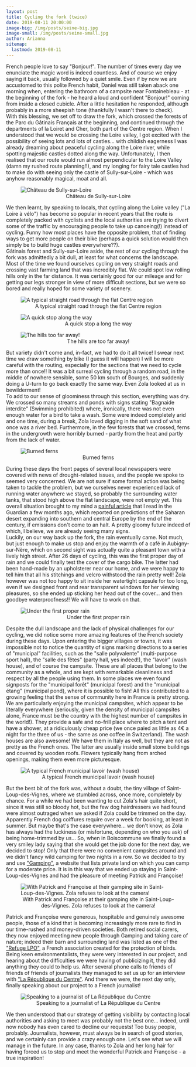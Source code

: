 ```yaml
---
layout: post
title: Cycling the fork (twice)
date: 2019-08-11 20:00:00
image-big: /img/posts/seine-big.jpg
image-small: /img/posts/seine-small.jpg
author: Arianna
sitemap:
  lastmod: 2019-08-11
---
```

<!--caption: 'Watching the Seine flow near Fontainebleau while Zola takes a refreshing swim'-->
French people love to say "Bonjour!". The number of times every day we enunciate the magic word is indeed countless. And of course we enjoy saying it back, usually followed by a quiet smile. Even if by now we are accustomed to this polite French habit, Daniel was still taken aback one morning when, entering the bathroom of a campsite near Fontainebleau - at the beginning of the fork - he heard a loud and confident "Bonjour!" coming from inside a closed cubicle. After a little hesitation he responded, although probably in a more sheepish tone (thankfully I wasn't there to check). 
<br>
With this blessing, we set off to draw the fork, which crossed the forests of the Parc du Gâtinais Français at the beginning, and continued through the departments of la Loiret and Cher, both part of the Centre region. When I understood that we would be crossing the Loire valley, I got excited with the possibility of seeing lots and lots of castles... with childish eagerness I was already dreaming about peaceful cycling along the Loire river, while spotting majestic castles dotted along the way. Unfortunately, I then realised that our route would run almost perpendicular to the Loire Valley (damn my rushed route planning!!), and my longing for fairy tale castles had to make do with seeing only the castle of Sully-sur-Loire - which was anyhow reasonably magical, moat and all. 

<div id="horizontal-image">
	<figure>
	<img class="img-responsive" src=" /img/posts/castle.jpg" alt="Château de Sully-sur-Loire">
	<figcaption style="text-align: center;">Château de Sully-sur-Loire</figcaption>
	</figure><p></p>
</div>

We then learnt, by speaking to locals, that cycling along the Loire valley ("La Loire à vélo") has become so popular in recent years that the route is completely packed with cyclists and the local authorities are trying to divert some of the traffic by encouraging people to take up canoeing(!) instead of cycling. Funny how most places have the opposite problem, that of finding ways to get more people on their bike (perhaps a quick solution would then simply be to build huge castles everywhere??).
<br>
Gâtinais forest and Sully-sur-Loire aside, the rest of our cycling through the fork was admittedly a bit dull, at least for what concerns the landscape. Most of the time we found ourselves cycling on very straight roads and crossing vast farming land that was incredibly flat. We could spot low rolling hills only in the far distance. It was certainly good for our mileage and for getting our legs stronger in view of more difficult sections, but we were so bored and really hoped for some variety of scenery. 

<div id="horizontal-image" style="padding-bottom: 0px;">
	<figure>
	<img class="img-responsive" src=" /img/posts/flat-road.jpg" alt="A typical straight road through the flat Centre region">
	<figcaption style="text-align: center;">A typical straight road through the flat Centre region</figcaption>
	</figure><p></p>
</div>

<div id="horizontal-image" style="padding-bottom: 0px;">
	<figure>
	<img class="img-responsive" src=" /img/posts/ari-zola.jpg" alt="A quick stop along the way">
	<figcaption style="text-align: center;">A quick stop a long the way</figcaption>
	</figure><p></p>
</div>

<div id="horizontal-image">
	<figure>
	<img class="img-responsive" src=" /img/posts/dan-zola.jpg" alt="The hills too far away!">
	<figcaption style="text-align: center;">The hills are too far away!</figcaption>
	</figure><p></p>
</div>

But variety didn't come and, in-fact, we had to do it all twice! I swear next time we draw something by bike (I guess it will happen) I will be more careful with the routing, especially for the sections that we need to cycle more than once!! It was a bit surreal cycling through a random road, in the middle of nowhere sensible, some 50 km south of Bourges, and suddenly doing a U-turn to go back exactly the same way. Even Zola looked at us in bewilderment!
<br>
To add to our sense of gloominess through this section, everything was dry. We crossed so many streams and ponds with signs stating "Bagnaide interdite" (Swimming prohibited) where, ironically, there was not even enough water for a bird to take a wash. Some were indeed completely arid and one time, during a break, Zola loved digging in the soft sand of what once was a river bed. Furthermore, in the few forests that we crossed, ferns in the undergrowth were horribly burned - partly from the heat and partly from the lack of water.  

<div id="horizontal-image">
	<figure>
	<img class="img-responsive" src=" /img/posts/ferns.jpg" alt="Burned ferns">
	<figcaption style="text-align: center;">Burned ferns</figcaption>
	</figure>
</div>

During these days the front pages of several local newspapers were covered with news of drought-related issues, and the people we spoke to seemed very concerned. We are not sure if some formal action was being taken to tackle the problem, but we ourselves never experienced lack of running water anywhere we stayed, so probably the surrounding water tanks, that stood high above the flat landscape, were not empty yet. This overall situation brought to my mind a <a class="green" target="_blank"  href="https://www.theguardian.com/environment/2019/may/18/climate-crisis-heat-is-on-global-heating-four-degrees-2100-change-way-we-live">painful article</a> that I read in the Guardian a few months ago, which reported on predictions of the Saharan desert expanding into southern and central Europe by the end of the century, if emissions don't come to an halt. A pretty gloomy future indeed of which, I believe, we are already seeing many signs.
<br>
Luckily, on our way back up the fork, the rain eventually came. Not much, but just enough to make us stop and enjoy the warmth of a café in Aubigny-sur-Nère, which on second sight was actually quite a pleasant town with a lively high street. After 26 days of cycling, this was the first proper day of rain and we could finally test the cover of the cargo bike. The latter had been hand-made by an upholsterer near our home, and we were happy to tell him that all his stitchings and velcro withstood the rain pretty well! Zola however was not too happy to sit inside her watertight capsule for too long, even if we designed front and rear transparent windows for her viewing pleasures, so she ended up sticking her head out of the cover... and then goodbye waterproofness!! We will have to work on that.  

<div id="horizontal-image">
	<figure>
	<img class="img-responsive" src=" /img/posts/rain.jpg" alt="Under the first proper rain">
	<figcaption style="text-align: center;">Under the first proper rain</figcaption>
	</figure><p></p>
</div>

Despite the dull landscape and the lack of physical challenges for our cycling, we did notice some more amazing features of the French society during these days. Upon entering the bigger villages or towns, it was impossible not to notice the quantity of signs marking directions to a series of "municipal" facilities, such as the "salle polyvalente" (multi-purpose sport hall), the "salle des fêtes" (party hall, yes indeed!), the "lavoir" (wash house), and of course the campsite. These are all places that belong to the community as a whole, and are kept with remarkable cleanliness and respect by all the people using them. In some places we even found signposts for the "municipal forêt" (municipal forest) and the "municipal étang" (municipal pond), where it is possible to fish! All this contributed to a growing feeling that the sense of community here in France is pretty strong. 
<br>
We are particularly enjoying the municipal campsites, which appear to be literally everywhere (seriously, given the density of municipal campsites alone, France must be the country with the highest number of campsites in the world!). They provide a safe and no-frill place where to pitch a tent and have a shower, at a ridiculously cheap price (we once paied as little as 4€ a night for the three of us - the same as one coffee in Switzerland). The wash houses are also awesome! We have them in Italy as well, but they are not as pretty as the French ones. The latter are usually inside small stone buildings and covered by wooden roofs. Flowers typically hang from arched openings, making them even more picturesque.      

<div id="horizontal-image">
	<figure>
	<img class="img-responsive" src=" /img/posts/lavoir.jpg" alt="A typical French municipal lavoir (wash house)">
	<figcaption style="text-align: center;">A typical French municipal lavoir (wash house)</figcaption>
	</figure><p></p>
</div>

But the best bit of the fork was, without a doubt, the tiny village of Saint-Loup-des-Vignes, where we stumbled across, once more, completely by chance. For a while we had been wanting to cut Zola's hair quite short, since it was still so bloody hot, but the few dog hairdressers we had found were almost outraged when we asked if Zola could be trimmed on the day. Apparently French dog coiffures require over a week for booking, at least in summer. But maybe that's the case everywhere... we don't know, as Zola has always had the luckiness (or misfortune, depending on who you ask) of being home-trimmed by us... So, when in Boiscommune we finally found a very smiley lady saying that she would get the job done for the next day, we decided to stop! Only that there were no convenient campsites around and we didn't fancy wild camping for two nights in a row. So we decided to try and use <a class="green" target="_blank"  href="https://www.gamping.com/">"Gamping"</a>, a website that lists private land on which you can camp for a moderate price. It is in this way that we ended up staying in Saint-Loup-des-Vignes and had the pleasure of meeting Patrick and Françoise! <a name="PandF"></a>

<div id="horizontal-image">
	<figure>
	<img class="img-responsive" src=" /img/posts/patrick-and-francoise.jpg" alt="With Patrick and Françoise at their gamping site in Saint-Loup-des-Vignes. Zola refuses to look at the camera!">
	<figcaption style="text-align: center;">With Patrick and Françoise at their gamping site in Saint-Loup-des-Vignes. Zola refuses to look at the camera!</figcaption>
	</figure><p></p>
</div>

Patrick and Françoise were generous, hospitable and genuinely awesome people, those of a kind that is becoming increasingly more rare to find in our time-rushed and money-driven societies. Both retired social carers, they now enjoyed meeting new people through Gamping and taking care of nature; indeed their barn and surrounding land was listed as one of the <a class="green" target="_blank"  href="https://refuges.lpo.fr">"Refuge LPO"</a>, a French association created for the protection of birds. Being keen environmentalists, they were very interested in our project, and hearing about the difficulties we were having of publicizing it, they did anything they could to help us. After several phone calls to friends of friends of friends of journalists they managed to set us up for an interview with <a class="green" target="_blank"  href="https://www.larep.fr">"La République du Centre"</a>. And there we were, the next day only, finally speaking about our project to a French journalist! 

<div id="horizontal-image">
	<figure>
	<img class="img-responsive" src=" /img/posts/rep.jpg" alt="Speaking to a journalist of La République du Centre">   
	<figcaption style="text-align: center;">Speaking to a journalist of La République du Centre</figcaption>
	</figure><p></p>
</div>

We then understood that our strategy of getting visibility by contacting local authorities and asking to meet was probably not the best one... indeed, until now nobody has even cared to decline our requests! Too busy people, probably. Journalists, however, must always be in search of good stories, and we certainly can provide a crazy enough one. Let's see what we will manage in the future. In any case, thanks to Zola and her long hair for having forced us to stop and meet the wonderful Patrick and Françoise - a true inspiration!